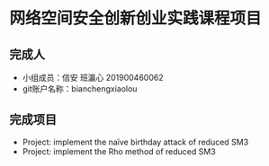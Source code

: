 # 网络空间安全创新创业实践课程项目
## 完成人
- 小组成员：信安 班瀛心 201900460062
- git账户名称：bianchengxiaolou
## 完成项目
- Project: implement the naïve birthday attack of reduced SM3
- Project: implement the Rho method of reduced SM3
